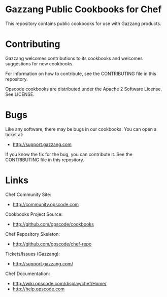 Gazzang Public Cookbooks for Chef
================================

This repository contains public cookbooks for use with Gazzang products.

Contributing
============

Gazzang welcomes contributions to its cookbooks and welcomes suggestions for new cookbooks.

For information on how to contribute, see the CONTRIBUTING file in this repository.

Opscode cookbooks are distributed under the Apache 2 Software License. See LICENSE.


Bugs
====

Like any software, there may be bugs in our cookbooks. You can open a ticket at:

* http://support.gazzang.com

If you know the fix for the bug, you can contribute it. See the CONTRIBUTING file in this repository.

Links
=====

Chef Community Site:

* http://community.opscode.com

Cookbooks Project Source:

* http://github.com/opscode/cookbooks

Chef Repository Skeleton:

* http://github.com/opscode/chef-repo

Tickets/Issues (Gazzang):

* http://support.gazzang.com/

Chef Documentation:

* http://wiki.opscode.com/display/chef/Home/
* http://help.opscode.com
